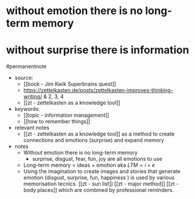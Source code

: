 # without emotion there is no long-term memory
# without surprise there is information
#permanentnote
- source: 
	- [[book - Jim Kwik Superbrains quest]] 
	- https://zettelkasten.de/posts/zettelkasten-improves-thinking-writing/ & 2, 3, 4
	- [[zt - zettelkasten as a knowledge tool]]
- keywords: 
	- [[topic - information management]]
	- [[how to remember things]]
- relevant notes
	- [[zt - zettelkasten as a knowledge tool]] as a method to create connections and emotions (surprise) and expand memory
- notes
	- Without emotion there is no long-term memory
		- surprise, disgust, fear, fun, joy are all emotions to use
	- Long-term memory = ideas + emotion aka $LTM = i + e$
	- Using the imagination to create images and stories that generate emotion (disgust, surprise, fun, happiness )  is used by various memorisation tecnics. [[zt - sun list]] [[zt - major method]] [[zt - body places]] which are combined by professional reminders. 